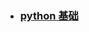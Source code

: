 - ### [python 基础](https://github.com/Amdeo/NoteBook/blob/master/python/python%E5%9F%BA%E7%A1%80.md) 
